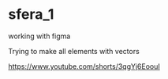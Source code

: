 # sfera_1
working with figma

Trying to make all elements with vectors

https://www.youtube.com/shorts/3qgYj6EoouI
